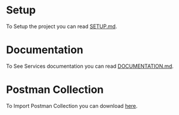 # Setup
To Setup the project you can read [SETUP.md](https://github.com/FebrianSTEM/Car-Booking-Service/blob/dev/SETUP.md).

# Documentation 
To See Services documentation you can read [DOCUMENTATION.md](https://github.com/FebrianSTEM/Car-Booking-Service/blob/dev/DOCUMENTATION.md).

# Postman Collection
To Import Postman Collection you can download [here](https://github.com/FebrianSTEM/Car-Booking-Service/blob/dev/car-booking-services.postman_collection.json).